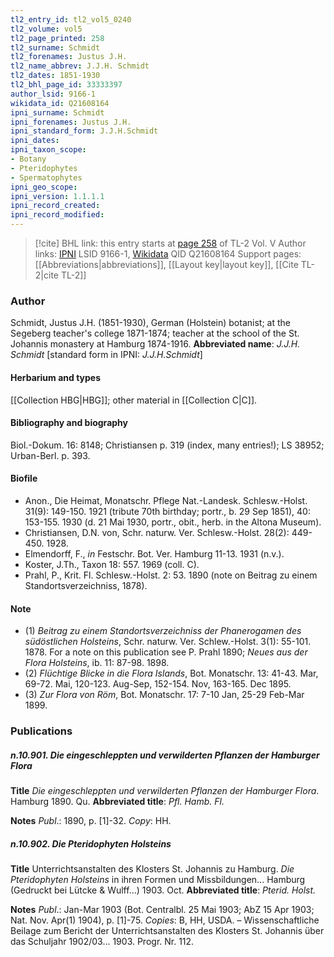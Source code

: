 ```yaml
---
tl2_entry_id: tl2_vol5_0240
tl2_volume: vol5
tl2_page_printed: 258
tl2_surname: Schmidt
tl2_forenames: Justus J.H.
tl2_name_abbrev: J.J.H. Schmidt
tl2_dates: 1851-1930
tl2_bhl_page_id: 33333397
author_lsid: 9166-1
wikidata_id: Q21608164
ipni_surname: Schmidt
ipni_forenames: Justus J.H.
ipni_standard_form: J.J.H.Schmidt
ipni_dates: 
ipni_taxon_scope: 
- Botany
- Pteridophytes
- Spermatophytes
ipni_geo_scope: 
ipni_version: 1.1.1.1
ipni_record_created: 
ipni_record_modified:
---
```


> [!cite] BHL link: this entry starts at [page 258](https://www.biodiversitylibrary.org/page/33333397) of TL-2 Vol. V
> Author links: [IPNI](https://www.ipni.org/a/9166-1) LSID 9166-1, [Wikidata](https://www.wikidata.org/wiki/Q21608164) QID Q21608164
> Support pages: [[Abbreviations|abbreviations]], [[Layout key|layout key]], [[Cite TL-2|cite TL-2]]

### Author

Schmidt, Justus J.H. (1851-1930), German (Holstein) botanist; at the Segeberg teacher's college 1871-1874; teacher at the school of the St. Johannis monastery at Hamburg 1874-1916. 
**Abbreviated name**: *J.J.H. Schmidt* \[standard form in IPNI: *J.J.H.Schmidt*\]

#### Herbarium and types

[[Collection HBG|HBG]]; other material in [[Collection C|C]].

#### Bibliography and biography

Biol.-Dokum. 16: 8148; Christiansen p. 319 (index, many entries!); LS 38952; Urban-Berl. p. 393.

#### Biofile

- Anon., Die Heimat, Monatschr. Pflege Nat.-Landesk. Schlesw.-Holst. 31(9): 149-150. 1921 (tribute 70th birthday; portr., b. 29 Sep 1851), 40: 153-155. 1930 (d. 21 Mai 1930, portr., obit., herb. in the Altona Museum).
- Christiansen, D.N. von, Schr. naturw. Ver. Schlesw.-Holst. 28(2): 449-450. 1928.
- Elmendorff, F., *in* Festschr. Bot. Ver. Hamburg 11-13. 1931 (n.v.).
- Koster, J.Th., Taxon 18: 557. 1969 (coll. C).
- Prahl, P., Krit. Fl. Schlesw.-Holst. 2: 53. 1890 (note on Beitrag zu einem Standortsverzeichniss, 1878).

#### Note

- (1) *Beitrag zu einem Standortsverzeichniss der Phanerogamen des südöstlichen Holsteins*, Schr. naturw. Ver. Schlew.-Holst. 3(1): 55-101. 1878. For a note on this publication see P. Prahl 1890; *Neues aus der Flora Holsteins*, ib. 11: 87-98. 1898.
- (2) *Flüchtige Blicke in die Flora Islands*, Bot. Monatschr. 13: 41-43. Mar, 69-72. Mai, 120-123. Aug-Sep, 152-154. Nov, 163-165. Dec 1895.
- (3) *Zur Flora von Röm*, Bot. Monatschr. 17: 7-10 Jan, 25-29 Feb-Mar 1899.

### Publications

##### n.10.901. Die eingeschleppten und verwilderten Pflanzen der Hamburger Flora

**Title**
*Die eingeschleppten und verwilderten Pflanzen der Hamburger Flora*. Hamburg 1890. Qu.
**Abbreviated title**: *Pfl. Hamb. Fl.*

**Notes**
*Publ*.: 1890, p. \[1\]-32. *Copy*: HH.

##### n.10.902. Die Pteridophyten Holsteins

**Title**
Unterrichtsanstalten des Klosters St. Johannis zu Hamburg. *Die Pteridophyten Holsteins* in ihren Formen und Missbildungen... Hamburg (Gedruckt bei Lütcke & Wulff...) 1903. Oct.
**Abbreviated title**: *Pterid. Holst.*

**Notes**
*Publ*.: Jan-Mar 1903 (Bot. Centralbl. 25 Mai 1903; AbZ 15 Apr 1903; Nat. Nov. Apr(1) 1904), p. \[1\]-75. *Copies*: B, HH, USDA. – Wissenschaftliche Beilage zum Bericht der Unterrichtsanstalten des Klosters St. Johannis über das Schuljahr 1902/03... 1903. Progr. Nr. 112.

